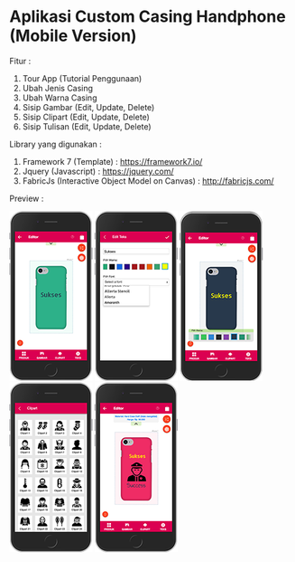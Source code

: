 # Aplikasi Custom Casing Handphone (Mobile Version)

Fitur : 
1. Tour App (Tutorial Penggunaan)
2. Ubah Jenis Casing
3. Ubah Warna Casing
4. Sisip Gambar (Edit, Update, Delete)
5. Sisip Clipart (Edit, Update, Delete)
6. Sisip Tulisan (Edit, Update, Delete)

Library yang digunakan :
1. Framework 7 (Template) : https://framework7.io/
2. Jquery (Javascript) : https://jquery.com/
3. FabricJs (Interactive Object Model on Canvas) : http://fabricjs.com/

Preview : 

![alt text](https://github.com/rendyfahmiroza/aplikasi-custom-casing-handphone/blob/master/localhost_customs_case_(iPhone%206_7_8).png?raw=true)
![alt text](https://github.com/rendyfahmiroza/aplikasi-custom-casing-handphone/blob/master/localhost_customs_case_(iPhone%206_7_8)-2.png?raw=true)
![alt text](https://github.com/rendyfahmiroza/aplikasi-custom-casing-handphone/blob/master/localhost_customs_case_(iPhone%206_7_8)-3.png?raw=true)
![alt text](https://github.com/rendyfahmiroza/aplikasi-custom-casing-handphone/blob/master/localhost_customs_case_(iPhone%206_7_8)-4.png?raw=true)
![alt text](https://github.com/rendyfahmiroza/aplikasi-custom-casing-handphone/blob/master/localhost_customs_case_(iPhone%206_7_8)-1.png?raw=true)
